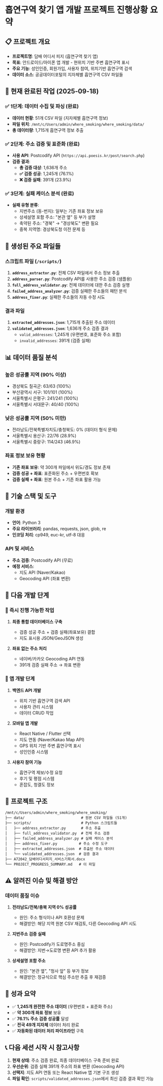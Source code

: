 # 흡연구역 찾기 앱 개발 프로젝트 진행상황 요약

## 📋 프로젝트 개요
- **프로젝트명**: 담배 어디서 피지 (흡연구역 찾기 앱)
- **목표**: 안드로이드/아이폰 앱 개발 - 현위치 기반 주변 흡연구역 표시
- **주요 기능**: 성인인증, 회원가입, 사용자 참여, 위치기반 흡연구역 검색
- **데이터 소스**: 공공데이터포털의 지자체별 흡연구역 CSV 파일들

## 🎯 현재 완료된 작업 (2025-09-18)

### ✅ 1단계: 데이터 수집 및 파싱 (완료)
- **데이터 현황**: 51개 CSV 파일 (지자체별 흡연구역 정보)
- **파일 위치**: `/mnt/c/Users/admin/where_smoking/where_smoking/data/`
- **총 데이터량**: 1,715개 흡연구역 정보 추출

### ✅ 2단계: 주소 검증 및 표준화 (완료)
- **사용 API**: Postcodify API (`https://api.poesis.kr/post/search.php`)
- **검증 결과**:
  - **총 검증 대상**: 1,636개 주소
  - **✅ 검증 성공**: 1,245개 (76.1%)
  - **❌ 검증 실패**: 391개 (23.9%)

### ✅ 3단계: 실패 케이스 분석 (완료)
- **실패 유형 분류**:
  - 지번주소 (동-번지): 일부는 기존 좌표 정보 보유
  - 상세설명 포함 주소: "본관 옆" 등 부가 설명
  - 축약된 주소: "경북" → "경상북도" 변환 필요
  - 중복 지역명: 경상북도청 이전 문제 등

## 📁 생성된 주요 파일들

### 스크립트 파일 (`/scripts/`)
1. **`address_extractor.py`**: 전체 CSV 파일에서 주소 정보 추출
2. **`address_parser.py`**: Postcodify API를 사용한 주소 검증 (샘플용)
3. **`full_address_validator.py`**: 전체 데이터에 대한 주소 검증 실행
4. **`failed_address_analyzer.py`**: 검증 실패한 주소들의 패턴 분석
5. **`address_fixer.py`**: 실패한 주소들의 자동 수정 시도

### 결과 파일
1. **`extracted_addresses.json`**: 1,715개 추출된 주소 데이터
2. **`validated_addresses.json`**: 1,636개 주소 검증 결과
   - `valid_addresses`: 1,245개 (우편번호, 표준화 주소 포함)
   - `invalid_addresses`: 391개 (검증 실패)

## 📊 데이터 품질 분석

### 높은 성공률 지역 (90% 이상)
- 경상북도 칠곡군: 63/63 (100%)
- 부산광역시 서구: 101/101 (100%)
- 서울특별시 은평구: 241/241 (100%)
- 서울특별시 서대문구: 40/40 (100%)

### 낮은 성공률 지역 (50% 미만)
- 전라남도/전북특별자치도/충청북도: 0% (데이터 형식 문제)
- 서울특별시 용산구: 22/76 (28.9%)
- 서울특별시 중랑구: 114/243 (46.9%)

### 좌표 정보 보유 현황
- **기존 좌표 보유**: 약 300개 파일에서 위도/경도 정보 존재
- **검증 성공 + 좌표**: 표준화된 주소 + 우편번호 확보
- **검증 실패 + 좌표**: 원본 주소 + 기존 좌표 활용 가능

## 🔧 기술 스택 및 도구

### 개발 환경
- **언어**: Python 3
- **주요 라이브러리**: pandas, requests, json, glob, re
- **인코딩 처리**: cp949, euc-kr, utf-8 대응

### API 및 서비스
- **주소 검증**: Postcodify API (무료)
- **예정 서비스**:
  - 지도 API (Naver/Kakao)
  - Geocoding API (좌표 변환)

## 📱 다음 개발 단계

### 🔄 즉시 진행 가능한 작업
1. **최종 통합 데이터베이스 구축**
   - 검증 성공 주소 + 검증 실패(좌표보유) 결합
   - 지도 표시용 JSON/GeoJSON 생성

2. **좌표 없는 주소 처리**
   - 네이버/카카오 Geocoding API 연동
   - 391개 검증 실패 주소 → 좌표 변환

### 📱 앱 개발 단계
1. **백엔드 API 개발**
   - 위치 기반 흡연구역 검색 API
   - 사용자 관리 시스템
   - 데이터 CRUD 작업

2. **모바일 앱 개발**
   - React Native / Flutter 선택
   - 지도 연동 (Naver/Kakao Map API)
   - GPS 위치 기반 주변 흡연구역 표시
   - 성인인증 시스템

3. **사용자 참여 기능**
   - 흡연구역 제보/수정 요청
   - 후기 및 평점 시스템
   - 혼잡도, 청결도 정보

## 📂 프로젝트 구조
```
/mnt/c/Users/admin/where_smoking/where_smoking/
├── data/                          # 원본 CSV 파일들 (51개)
├── scripts/                       # Python 스크립트들
│   ├── address_extractor.py       # 주소 추출
│   ├── full_address_validator.py  # 전체 주소 검증
│   ├── failed_address_analyzer.py # 실패 케이스 분석
│   ├── address_fixer.py          # 주소 수정 도구
│   ├── extracted_addresses.json  # 추출된 주소 데이터
│   └── validated_addresses.json  # 검증 결과
├── A72042_담배어디서피지_서비스기획서.docx
└── PROJECT_PROGRESS_SUMMARY.md   # 이 파일
```

## ⚠️ 알려진 이슈 및 해결 방안

### 데이터 품질 이슈
1. **전라남도/전북/충북 지역 0% 성공률**
   - 원인: 주소 형식이나 API 호환성 문제
   - 해결방안: 해당 지역 원본 CSV 재검토, 다른 Geocoding API 시도

2. **지번주소 검증 실패**
   - 원인: Postcodify가 도로명주소 중심
   - 해결방안: 지번→도로명 변환 API 추가 활용

3. **상세설명 포함 주소**
   - 원인: "본관 옆", "청사 앞" 등 부가 정보
   - 해결방안: 정규식으로 핵심 주소만 추출 후 재검증

## 🎯 성과 요약
- ✅ **1,245개 완전한 주소 데이터** (우편번호 + 표준화 주소)
- ✅ **약 300개 좌표 정보** 보유
- ✅ **76.1% 주소 검증 성공률** 달성
- ✅ **전국 49개 지자체** 데이터 처리 완료
- ✅ **자동화된 데이터 처리 파이프라인** 구축

## 📞 다음 세션 시작 시 참고사항
1. **현재 상태**: 주소 검증 완료, 최종 데이터베이스 구축 준비 완료
2. **우선순위**: 검증 실패 391개 주소의 좌표 변환 (Geocoding API)
3. **선택지**: 지도 API 연동 또는 React Native 앱 기본 구조 생성
4. **파일 확인**: `scripts/validated_addresses.json`에서 최신 검증 결과 확인 가능